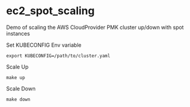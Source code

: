 # ec2_spot_scaling
Demo of scaling the AWS CloudProvider PMK cluster up/down with spot instances

Set KUBECONFIG Env variable

```
export KUBECONFIG=/path/to/cluster.yaml
```

Scale Up

```
make up
```

Scale Down

```
make down
```
